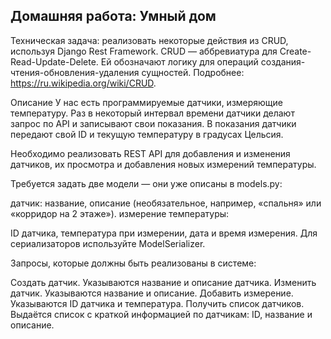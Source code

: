 ## Домашняя работа: Умный дом  
Техническая задача: реализовать некоторые действия из CRUD, используя Django Rest Framework.
CRUD — аббревиатура для Create-Read-Update-Delete. Ей обозначают логику для операций создания-чтения-обновления-удаления сущностей. Подробнее: https://ru.wikipedia.org/wiki/CRUD.

Описание
У нас есть программируемые датчики, измеряющие температуру. Раз в некоторый интервал времени датчики делают запрос по API и записывают свои показания. В показания датчики передают свой ID и текущую температуру в градусах Цельсия.

Необходимо реализовать REST API для добавления и изменения датчиков, их просмотра и добавления новых измерений температуры.

Требуется задать две модели — они уже описаны в models.py:

датчик:
название,
описание (необязательное, например, «спальня» или «корридор на 2 этаже»).
измерение температуры:

ID датчика,
температура при измерении,
дата и время измерения.
Для сериализаторов используйте ModelSerializer.

Запросы, которые должны быть реализованы в системе:

Создать датчик. Указываются название и описание датчика.
Изменить датчик. Указываются название и описание.
Добавить измерение. Указываются ID датчика и температура.
Получить список датчиков. Выдаётся список с краткой информацией по датчикам: ID, название и описание.